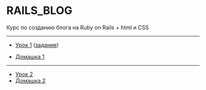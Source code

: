 # RAILS_BLOG


Курс по созданию блога на Ruby on Rails  + html и CSS


---
+  [Урок 1](https://kirillz.github.io/RAILS_BLOG/Lesson1/Course(Lesson1).pdf) ([задание](https://kirillz.github.io/RAILS_BLOG/Lesson1/img/example.jpg))

+  [Домашка 1](https://kirillz.github.io/RAILS_BLOG/Lesson1/index.html)
---
+  [Урок 2](https://kirillz.github.io/RAILS_BLOG/Lesson2/Course(Lesson2).pdf)
+  [Домашка 2](https://kirillz.github.io/RAILS_BLOG/Lesson2/index.html)

